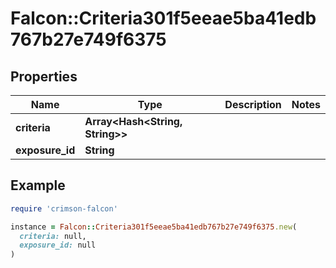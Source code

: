 # Falcon::Criteria301f5eeae5ba41edb767b27e749f6375

## Properties

| Name | Type | Description | Notes |
| ---- | ---- | ----------- | ----- |
| **criteria** | **Array&lt;Hash&lt;String, String&gt;&gt;** |  |  |
| **exposure_id** | **String** |  |  |

## Example

```ruby
require 'crimson-falcon'

instance = Falcon::Criteria301f5eeae5ba41edb767b27e749f6375.new(
  criteria: null,
  exposure_id: null
)
```

